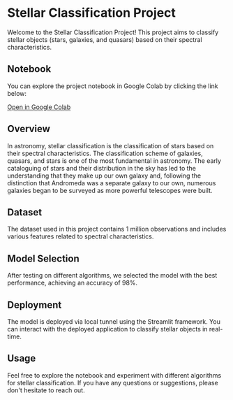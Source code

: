 # Stellar Classification Project

Welcome to the Stellar Classification Project! This project aims to classify stellar objects (stars, galaxies, and quasars) based on their spectral characteristics.

## Notebook
You can explore the project notebook in Google Colab by clicking the link below:

[Open in Google Colab](https://colab.research.google.com/github/blackmamba-ops/Stellar-Classification/blob/main/Stellar_classification.ipynb)

## Overview
In astronomy, stellar classification is the classification of stars based on their spectral characteristics. The classification scheme of galaxies, quasars, and stars is one of the most fundamental in astronomy. The early cataloguing of stars and their distribution in the sky has led to the understanding that they make up our own galaxy and, following the distinction that Andromeda was a separate galaxy to our own, numerous galaxies began to be surveyed as more powerful telescopes were built. 

## Dataset
The dataset used in this project contains 1 million observations and includes various features related to spectral characteristics.

## Model Selection
After testing on different algorithms, we selected the model with the best performance, achieving an accuracy of 98%. 

## Deployment
The model is deployed via local tunnel using the Streamlit framework. You can interact with the deployed application to classify stellar objects in real-time.

## Usage
Feel free to explore the notebook and experiment with different algorithms for stellar classification. If you have any questions or suggestions, please don't hesitate to reach out.

